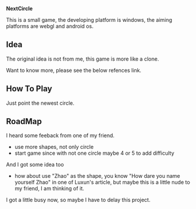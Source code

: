 **NextCircle**

This is a small game, the developing platform is windows, the aiming platforms are webgl and android os.

## Idea
The original idea is not from me, this game is more like a clone. 

Want to know more, please see the below refences link.

## How To Play
Just point the newest circle.

## RoadMap

I heard some feeback from one of my friend.

- use more shapes, not only circle
- start game since with not one circle maybe 4 or 5 to add difficulty

And I got some idea too
- how about use "Zhao" as the shape, you know "How dare you name yourself Zhao" in one of Luxun's article, but maybe this is a little nude to my friend, I am thinking of it.

I got a little busy now, so maybe I have to delay this project.
